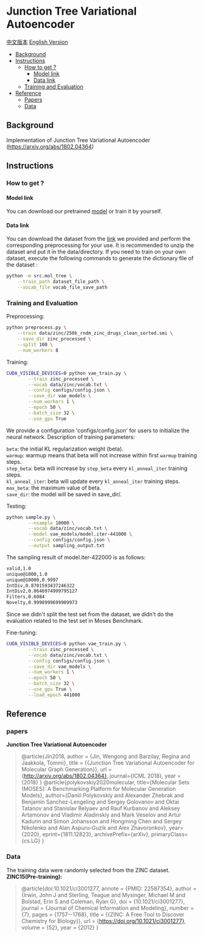 # Junction Tree Variational Autoencoder

[中文版本](./README_cn.md) [English Version](./README.md)

* [Background](#Background)
* [Instructions](#Instructions)
    * [How to get ?](#How-to-get-?)
        * [Model link](#Model-link)
        * [Data link](#Data-link)
    * [Training and Evaluation](#Training-and-evaluation)
* [Reference](#Reference)
    * [Papers](#Papers)
    * [Data](#Data)

## Background
Implementation of Junction Tree Variational Autoencoder (https://arxiv.org/abs/1802.04364)

## Instructions

### How to get ?

#### Model link
You can download our pretrained [model](https://baidu-nlp.bj.bcebos.com/PaddleHelix/datasets/molecular_generation/vae_models.tgz) or train it by yourself.

#### Data link
You can download the dataset from the [link](https://baidu-nlp.bj.bcebos.com/PaddleHelix/datasets/molecular_generation/zinc.tgz) we provided and perform the corresponding preprocessing for your use. It is recommended to unzip the dataset and put it in the data/directory. 
If you need to train on your own dataset, execute the following commands to generate the dictionary file of the dataset :    

```bash 
python -m src.mol_tree \
    --train_path dataset_file_path \
    --vocab_file vocab_file_save_path
```

### Training and Evaluation
Preprocessing:
```bash 
python preprocess.py \
    --train data/zinc/250k_rndm_zinc_drugs_clean_sorted.smi \
    --save_dir zinc_processed \
    --split 100 \
    --num_workers 8
```


Training:
```bash
CUDA_VISIBLE_DEVICES=0 python vae_train.py \
        --train zinc_processed \
        --vocab data/zinc/vocab.txt \
        --config configs/config.json \
        --save_dir vae_models \
        --num_workers 1 \
        --epoch 50 \
        --batch_size 32 \
        --use_gpu True 
```
We provide a configuration 'configs/config.json' for users to initialize the neural network.
Description of training parameters:

`beta`: the initial KL regularization weight (beta).   
`warmup`: warmup means that beta will not increase within first `warmup` training steps.     
`step_beta`: beta will increase by `step_beta` every `kl_anneal_iter` training steps.    
`kl_anneal_iter`:  beta will update every `kl_anneal_iter` training steps.   
`max_beta`: the maximum value of beta.   
`save_dir`: the model will be saved in save_dir/.   


Testing:
```bash
python sample.py \
        --nsample 10000 \
        --vocab data/zinc/vocab.txt \
        --model vae_models/model.iter-441000 \
        --config configs/config.json \
        --output sampling_output.txt
```
The sampling result of model.iter-422000 is as follows:
```bash
valid,1.0
unique@1000,1.0
unique@10000,0.9997
IntDiv,0.8701593437246322
IntDiv2,0.8646974999795127
Filters,0.6084
Novelty,0.9998999699909973
```
Since we didn't split the test set from the dataset, we didn't do the evaluation related to the test set in Moses Benchmark.

Fine-tuning:
```bash
CUDA_VISIBLE_DEVICES=0 python vae_train.py \
        --train zinc_processed \
        --vocab data/zinc/vocab.txt \
        --config configs/config.json \
        --save_dir vae_models \
        --num_workers 1 \
        --epoch 50 \
        --batch_size 32 \
        --use_gpu True \
        --load_epoch 441000
```


## Reference
### papers
**Junction Tree Variational Autoencoder**
> @article{Jin2018,
  author = {Jin, Wengong and Barzilay, Regina and Jaakkola, Tommi},
  title = {{Junction Tree Variational Autoencoder for Molecular Graph Generation}},
  url = {http://arxiv.org/abs/1802.04364},
  journal={ICML 2018},
  year = {2018}
}
> @article{polykovskiy2020molecular,
      title={Molecular Sets (MOSES): A Benchmarking Platform for Molecular Generation Models}, 
      author={Daniil Polykovskiy and Alexander Zhebrak and Benjamin Sanchez-Lengeling and Sergey Golovanov and Oktai Tatanov and Stanislav Belyaev and Rauf Kurbanov and Aleksey Artamonov and Vladimir Aladinskiy and Mark Veselov and Artur Kadurin and Simon Johansson and Hongming Chen and Sergey Nikolenko and Alan Aspuru-Guzik and Alex Zhavoronkov},
      year={2020},
      eprint={1811.12823},
      archivePrefix={arXiv},
      primaryClass={cs.LG}
}

### Data
The training data  were randomly selected from the ZINC dataset.
**ZINC15(Pre-training):**
> @article{doi:10.1021/ci3001277,
    annote = {PMID: 22587354},
    author = {Irwin, John J and Sterling, Teague and Mysinger, Michael M and Bolstad, Erin S and Coleman, Ryan G},
    doi = {10.1021/ci3001277},
    journal = {Journal of Chemical Information and Modeling},
    number = {7},
    pages = {1757--1768},
    title = {{ZINC: A Free Tool to Discover Chemistry for Biology}},
    url = {https://doi.org/10.1021/ci3001277},
    volume = {52},
    year = {2012}
}

